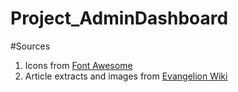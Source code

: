 # Project_AdminDashboard

#Sources

1. Icons from [Font Awesome](https://fontawesome.com/)
2. Article extracts and images from [Evangelion Wiki](https://evangelion.fandom.com/)